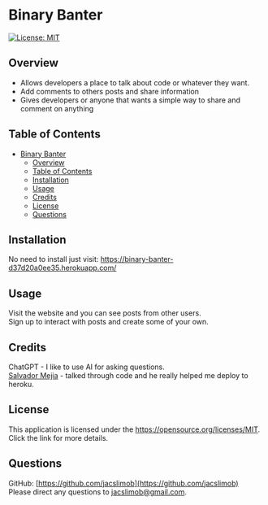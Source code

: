 # Binary Banter
[![License: MIT](https://img.shields.io/badge/License-MIT-yellow.svg)](https://opensource.org/licenses/MIT)
## Overview
  - Allows developers a place to talk about code or whatever they want.
  - Add comments to others posts and share information           
  - Gives developers or anyone that wants a simple way to share and comment on anything
        
## Table of Contents        
        
- [Binary Banter](#binary-banter)
  - [Overview](#overview)
  - [Table of Contents](#table-of-contents)
  - [Installation](#installation)
  - [Usage](#usage)
  - [Credits](#credits)
  - [License](#license)
  - [Questions](#questions)
        
## Installation
        
No need to install just visit: https://binary-banter-d37d20a0ee35.herokuapp.com/


## Usage

Visit the website and you can see posts from other users.  
Sign up to interact with posts and create some of your own.

## Credits
        
ChatGPT - I like to use AI for asking questions.   
[Salvador Mejia](https://github.com/MrPolkadot) - talked through code and he really helped me deploy to heroku.
        
## License

This application is licensed under the https://opensource.org/licenses/MIT. Click the link for more details.

## Questions

GitHub: [https://github.com/jacslimob](https://github.com/jacslimob)   
Please direct any questions to [jacslimob@gmail.com](mailto:jacslimob@gmail.com).

